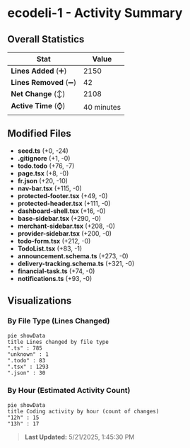 # ecodeli-1 - Activity Summary 

## Overall Statistics

| Stat                   | Value                                                             |
| ---------------------- | ----------------------------------------------------------------- |
| **Lines Added** (➕)   | 2150                                          |
| **Lines Removed** (➖) | 42                                        |
| **Net Change** (↕)    | 2108                |
| **Active Time** (⌚)   | 40 minutes |


## Modified Files
- **seed.ts** (+0, -24)
- **.gitignore** (+1, -0)
- **todo.todo** (+76, -7)
- **page.tsx** (+8, -0)
- **fr.json** (+20, -10)
- **nav-bar.tsx** (+115, -0)
- **protected-footer.tsx** (+49, -0)
- **protected-header.tsx** (+111, -0)
- **dashboard-shell.tsx** (+16, -0)
- **base-sidebar.tsx** (+290, -0)
- **merchant-sidebar.tsx** (+208, -0)
- **provider-sidebar.tsx** (+200, -0)
- **todo-form.tsx** (+212, -0)
- **TodoList.tsx** (+83, -1)
- **announcement.schema.ts** (+273, -0)
- **delivery-tracking.schema.ts** (+321, -0)
- **financial-task.ts** (+74, -0)
- **notifications.ts** (+93, -0)

## Visualizations

### By File Type (Lines Changed)

```mermaid
pie showData
title Lines changed by file type
".ts" : 785
"unknown" : 1
".todo" : 83
".tsx" : 1293
".json" : 30
```

### By Hour (Estimated Activity Count)

```mermaid
pie showData
title Coding activity by hour (count of changes)
"12h" : 15
"13h" : 17
```


> **Last Updated:** 5/21/2025, 1:45:30 PM